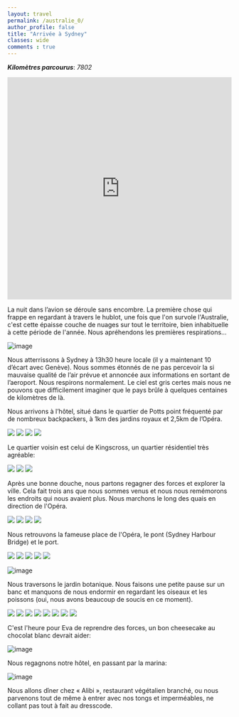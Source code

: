 ```yaml
---
layout: travel
permalink: /australie_0/
author_profile: false
title: "Arrivée à Sydney"
classes: wide
comments : true
---
```


<!-- jQuery 1.8 or later, 33 KB -->
<script src="https://ajax.googleapis.com/ajax/libs/jquery/1.11.1/jquery.min.js"></script>

<!-- Fotorama from CDNJS, 19 KB -->
<link  href="https://cdnjs.cloudflare.com/ajax/libs/fotorama/4.6.4/fotorama.css" rel="stylesheet">
<script src="https://cdnjs.cloudflare.com/ajax/libs/fotorama/4.6.4/fotorama.js"></script>

***Kilomètres parcourus***: *7802*

<iframe src="https://www.google.com/maps/d/u/0/embed?mid=1XP6WqjKJ6ZTdB9mv1fEQlskI8bsl3X_C" width="100%" height="500" frameBorder="0"></iframe>

<br>

La nuit dans l’avion se déroule sans encombre. La première chose qui frappe en regardant à travers le hublot, une fois que l'on survole l'Australie, c'est cette épaisse couche de nuages sur tout le territoire, bien inhabituelle à cette période de l'année. Nous apréhendons les premières respirations...

![image](https://drive.google.com/uc?id=1QmIroFYgGh5ssr1udRyUDlNmz9BNcnGW)

Nous atterrissons à Sydney à 13h30 heure locale (il y a maintenant 10 d’écart avec Genève). Nous sommes étonnés de ne pas percevoir la si mauvaise qualité de l’air prévue et annoncée aux informations en sortant de l’aeroport. Nous respirons normalement. Le ciel est gris certes mais nous ne pouvons que difficilement imaginer que le pays brûle à quelques centaines de kilomètres de là. 

Nous arrivons à l’hôtel, situé dans le quartier de Potts point fréquenté par de nombreux backpackers, à 1km des jardins royaux et 2,5km de l’Opéra.

<div class="fotorama">
  <img src="https://drive.google.com/uc?id=1IWcdQgnh9SUka5uH6MPX9j59JsGXMLKP">
  <img src="https://drive.google.com/uc?id=1JRk_I3Ws4tR6wGKDt03ZS_1B3sMPa0Hm">
  <img src="https://drive.google.com/uc?id=17weUi9oNg3WsuK6bOSXzEBGO6aVkoXc4">
  <img src="https://drive.google.com/uc?id=16HH7dNlTBXvhKFvgsK8byd_dCZAeE0O4">
</div>

Le quartier voisin est celui de Kingscross, un quartier résidentiel très agréable:

<div class="fotorama">
  <img src="https://drive.google.com/uc?id=1l6vOmrphhqTFaMpQjRjxYXHVUQFNY1Yy">
  <img src="https://drive.google.com/uc?id=1f68emdfM4j0tYEZzSY5HSgoXlTLk9gCX">
  <img src="https://drive.google.com/uc?id=1KfwD5-6uhgdaoEqYGUt3bm8TNTmVJ78J">
</div>

Après une bonne douche, nous partons regagner des forces et explorer la ville. Cela fait trois ans que nous sommes venus et nous nous remémorons les endroits qui nous avaient plus. Nous marchons le long des quais en direction de l'Opéra.

<div class="fotorama">
  <img src="https://drive.google.com/uc?id=1jPi8XlldV4KA2TCBrzy_ECPcuapvNQzx">
  <img src="https://drive.google.com/uc?id=1-2BSHuWnJcBYDDY6Ag-mF22OG6PTTlG_">
  <img src="https://drive.google.com/uc?id=1gxOJ6ihbOXuOmzMbGk9jJ2HuFjWCa99f">
  <img src="https://drive.google.com/uc?id=1Rk-w39OGien1bfjXaAQiXv1BRiemS0x1">
</div>

Nous retrouvons la fameuse place de l'Opéra, le pont (Sydney Harbour Bridge) et le port.

<div class="fotorama">
  <img src="https://drive.google.com/uc?id=1teMH26heoJrDUhlROJs-L07rMOwzXz_9">
  <img src="https://drive.google.com/uc?id=1POyPmRqf1og3KqdjiC8HD0aeTCsqn364">
  <img src="https://drive.google.com/uc?id=1pTBjjdwdlSDzvAAxeLCc7OXPrQfeFcCU">
  <img src="https://drive.google.com/uc?id=1nfgf5Lty83179aaNj0jZLkEf36FdDfXo">
  <img src="https://drive.google.com/uc?id=1TvP1pZKEX9Av8RS3HoATy8VflqpLB5P_">
</div>

![image](https://drive.google.com/uc?id=1SvirROBJhGraFokLxpOq7JryuI4JqHa9)

Nous traversons le jardin botanique. Nous faisons une petite pause sur un banc et manquons de nous endormir en regardant les oiseaux et les poissons (oui, nous avons beaucoup de soucis en ce moment). 

<div class="fotorama">
  <img src="https://drive.google.com/uc?id=1llJfrkGU-ehxNgHbno5ghduB-6j8iJrb">
  <img src="https://drive.google.com/uc?id=1wGRBLu54TH2jSbDvpjrFt9h9XSiC1B87">
  <img src="https://drive.google.com/uc?id=1rTiKLnTvVEfOlWpTAx9Qu99RuqGR8Qwz">
  <img src="https://drive.google.com/uc?id=1ChLybYJhhywXKF0KMPtMcCS8A1_Z34dt">
  <img src="https://drive.google.com/uc?id=1XCwLnbBl7d0kz2yj3GRSCRjyQdYvL0Ti">
  <img src="https://drive.google.com/uc?id=1RJEMw0TZ6gNBH2BZe08-64NDuMQwBzcL">
  <img src="https://drive.google.com/uc?id=1-AuPB1OrxNQL2NHmf2gOXBiJfoDkHCsQ">
  <img src="https://drive.google.com/uc?id=1wGRBLu54TH2jSbDvpjrFt9h9XSiC1B87">
</div>

C'est l'heure pour Eva de reprendre des forces, un bon cheesecake au chocolat blanc devrait aider:

![image](https://drive.google.com/uc?id=1QsY_Ca43eKrgw-lzLwxiehoEafB2Y88O)

Nous regagnons notre hôtel, en passant par la marina:

![image](https://drive.google.com/uc?id=1tDnBOqD4oRjLIWIv759Ro7tjcBd6PKi2)

Nous allons dîner chez « Alibi », restaurant végétalien branché, ou nous parvenons tout de même à entrer avec nos tongs et imperméables, ne collant pas tout à fait au dresscode. 